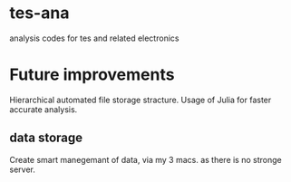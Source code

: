 # tes-ana
analysis codes for tes and related electronics

# Future improvements
Hierarchical automated file storage stracture. Usage of Julia for faster accurate analysis.

## data storage
Create smart manegemant of data, via my 3 macs. as there is no stronge server.
